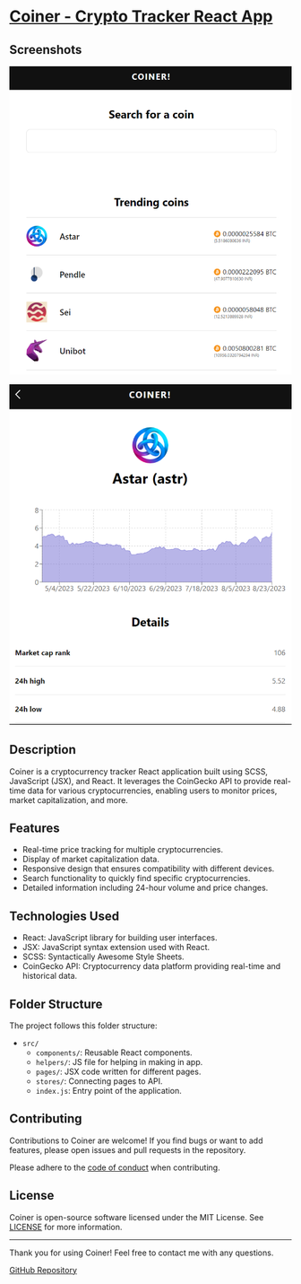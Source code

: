# [Coiner - Crypto Tracker React App](https://nitin-singh-coiner.netlify.app/astar)

## Screenshots

![Coiner Screenshot](public/homepage.png)

![Coiner Screenshot](public/trackingpage.png)

## Description

Coiner is a cryptocurrency tracker React application built using SCSS, JavaScript (JSX), and React. It leverages the CoinGecko API to provide real-time data for various cryptocurrencies, enabling users to monitor prices, market capitalization, and more.

## Features

- Real-time price tracking for multiple cryptocurrencies.
- Display of market capitalization data.
- Responsive design that ensures compatibility with different devices.
- Search functionality to quickly find specific cryptocurrencies.
- Detailed information including 24-hour volume and price changes.

## Technologies Used

- React: JavaScript library for building user interfaces.
- JSX: JavaScript syntax extension used with React.
- SCSS: Syntactically Awesome Style Sheets.
- CoinGecko API: Cryptocurrency data platform providing real-time and historical data.

## Folder Structure

The project follows this folder structure:

- `src/`
  - `components/`: Reusable React components.
  - `helpers/`: JS file for helping in making in app.
  - `pages/`: JSX code written for different pages.
  - `stores/`: Connecting pages to API.
  - `index.js`: Entry point of the application.

## Contributing

Contributions to Coiner are welcome! If you find bugs or want to add features, please open issues and pull requests in the repository.

Please adhere to the [code of conduct](CODE_OF_CONDUCT.md) when contributing.

## License

Coiner is open-source software licensed under the MIT License. See [LICENSE](LICENSE) for more information.

---

Thank you for using Coiner! Feel free to contact me with any questions.

[GitHub Repository](https://github.com/nitinsingh0219/Crypto-hunter.git)
